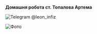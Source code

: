 **Домашня робота ст. Топалова Артема**


![Telegram](https://i.imgur.com/DbkrFfI.png) @leon_infiz

![Фото](https://i.imgur.com/L6aixtk.png)
